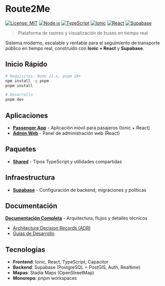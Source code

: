 # Route2Me

[![License: MIT](https://img.shields.io/badge/License-MIT-yellow.svg)](https://opensource.org/licenses/MIT)
[![Node.js](https://img.shields.io/badge/Node.js-22%2B-green.svg)](https://nodejs.org/)
[![TypeScript](https://img.shields.io/badge/TypeScript-5.9%2B-blue.svg)](https://www.typescriptlang.org/)
[![Ionic](https://img.shields.io/badge/Ionic-8%2B-blue.svg)](https://ionicframework.com/)
[![React](https://img.shields.io/badge/React-18%2B-blue.svg)](https://reactjs.org/)
[![Supabase](https://img.shields.io/badge/Supabase-BaaS-green.svg)](https://supabase.com/)

> Plataforma de rastreo y visualización de buses en tiempo real

Sistema moderno, escalable y rentable para el seguimiento de transporte público en tiempo real, construido con **Ionic + React** y **Supabase**.

## Inicio Rápido

```bash
# Requisitos: Node 22.x, pnpm 10+
npm install -g pnpm
pnpm install

# Desarrollo
pnpm dev
```

## Aplicaciones

- **[Passenger App](./apps/passenger-app/)** - Aplicación móvil para pasajeros (Ionic + React)
- **[Admin Web](./apps/admin-web/)** - Panel de administración web (React)

## Paquetes

- **[Shared](./packages/shared/)** - Tipos TypeScript y utilidades compartidas

## Infraestructura

- **[Supabase](./infra/supabase/)** - Configuración de backend, migraciones y políticas

## Documentación

**[Documentación Completa](./docs/README.md)** - Arquitectura, flujos y detalles técnicos

- [Architecture Decision Records (ADR)](./docs/ADR/)
- [Guías de Desarrollo](./docs/)

## Tecnologías

- **Frontend**: Ionic, React, TypeScript, Capacitor
- **Backend**: Supabase (PostgreSQL + PostGIS, Auth, Realtime)  
- **Mapas**: Stadia Maps (OpenStreetMap)
- **Monorepo**: pnpm workspaces


